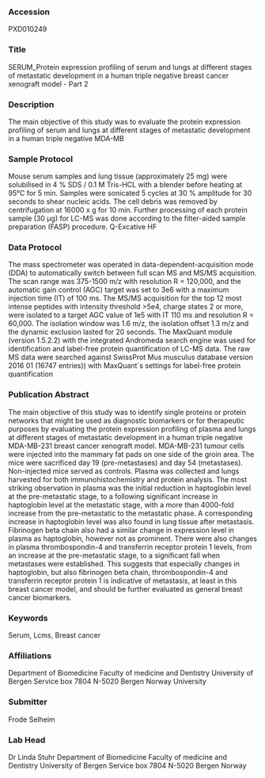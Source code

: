 ### Accession
PXD010249

### Title
SERUM_Protein expression profiling of serum and lungs at different stages of metastatic development in a human triple negative breast cancer xenograft model - Part 2

### Description
The main objective of this study was to evaluate the protein expression profiling of serum and lungs at different stages of metastatic development in a human triple negative MDA-MB

### Sample Protocol
Mouse serum samples and lung tissue (approximately 25 mg) were solubilised in 4 % SDS / 0.1 M Tris-HCL with a blender before heating at 95°C for 5 min. Samples were sonicated 5 cycles at 30 % amplitude for 30 seconds to shear nucleic acids. The cell debris was removed by centrifugation at 16000 x g for 10 min. Further processing of each protein sample (30 µg) for LC-MS was done according to the filter-aided sample preparation (FASP) procedure. Q-Excative HF

### Data Protocol
The mass spectrometer was operated in data-dependent-acquisition mode (DDA) to automatically switch between full scan MS and MS/MS acquisition. The scan range was 375-1500 m/z with resolution R = 120,000, and the automatic gain control (AGC) target was set to 3e6 with a maximum injection time (IT) of 100 ms. The MS/MS acquisition for the top 12 most intense peptides with intensity threshold >5e4, charge states 2 or more, were isolated to a target AGC value of 1e5 with IT 110 ms and resolution R = 60,000. The isolation window was 1.6 m/z, the isolation offset 1.3 m/z and the dynamic exclusion lasted for 20 seconds.  The MaxQuant module (version 1.5.2.2) with the integrated Andromeda search engine was used for identification and label-free protein quantification of LC-MS data. The raw MS data were searched against SwissProt Mus musculus database version 2016 01 (16747 entries)) with MaxQuant´s settings for label-free protein quantification

### Publication Abstract
The main objective of this study was to identify single proteins or protein networks that might be used as diagnostic biomarkers or for therapeutic purposes by evaluating the protein expression profiling of plasma and lungs at different stages of metastatic development in a human triple negative MDA-MB-231 breast cancer xenograft model. MDA-MB-231 tumour cells were injected into the mammary fat pads on one side of the groin area. The mice were sacrificed day 19 (pre-metastases) and day 54 (metastases). Non-injected mice served as controls. Plasma was collected and lungs harvested for both immunohistochemistry and protein analysis. The most striking observation in plasma was the initial reduction in haptoglobin level at the pre-metastatic stage, to a following significant increase in haptoglobin level at the metastatic stage, with a more than 4000-fold increase from the pre-metastatic to the metastatic phase. A corresponding increase in haptoglobin level was also found in lung tissue after metastasis. Fibrinogen beta chain also had a similar change in expression level in plasma as haptoglobin, however not as prominent. There were also changes in plasma thrombospondin-4 and transferrin receptor protein 1 levels, from an increase at the pre-metastatic stage, to a significant fall when metastases were established. This suggests that especially changes in haptoglobin, but also fibrinogen beta chain, thrombospondin-4 and transferrin receptor protein 1 is indicative of metastasis, at least in this breast cancer model, and should be further evaluated as general breast cancer biomarkers.

### Keywords
Serum, Lcms, Breast cancer

### Affiliations
Department of Biomedicine Faculty of medicine and Dentistry University of Bergen Service box 7804 N-5020 Bergen Norway
University

### Submitter
Frode Selheim

### Lab Head
Dr Linda Stuhr
Department of Biomedicine Faculty of medicine and Dentistry University of Bergen Service box 7804 N-5020 Bergen Norway


